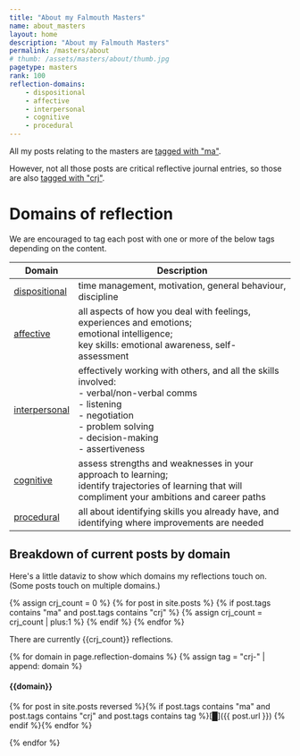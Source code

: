 ```yaml
---
title: "About my Falmouth Masters"
name: about_masters
layout: home
description: "About my Falmouth Masters"
permalink: /masters/about
# thumb: /assets/masters/about/thumb.jpg
pagetype: masters
rank: 100
reflection-domains:
    - dispositional
    - affective
    - interpersonal
    - cognitive
    - procedural
---
```


All my posts relating to the masters are [tagged with "ma"](/tags#ma).

However, not all those posts are critical reflective journal entries, so those are also [tagged with "crj"](/tags#crj).

# Domains of reflection

We are encouraged to tag each post with one or more of the below tags depending on the content.


| Domain | Description |
| ------ | ----------- |
| [dispositional](/tags#crj-dispositional) | time management, motivation, general behaviour, discipline |
| [affective](/tags#crj-affective) | all aspects of how you deal with feelings, experiences and emotions;<br>emotional intelligence;<br>key skills: emotional awareness, self-assessment |
| [interpersonal](/tags#crj-interpersonal) | effectively working with others, and all the skills involved:<br>- verbal/non-verbal comms<br>- listening<br>- negotiation<br>- problem solving<br>- decision-making<br>- assertiveness |
| [cognitive](/tags#crj-cognitive) | assess strengths and weaknesses in your approach to learning;<br>identify trajectories of learning that will compliment your ambitions and career paths |
| [procedural](/tags#crj-procedural) | all about identifying skills you already have, and identifying where improvements are needed |

## Breakdown of current posts by domain

Here's a little dataviz to show which domains my reflections touch on. (Some posts touch on multiple domains.)

{% assign crj_count = 0 %}
{% for post in site.posts %}
{% if post.tags contains "ma" and post.tags contains "crj" %}
{% assign crj_count = crj_count | plus:1 %}
{% endif %}
{% endfor %}

<span class="highlight">There are currently {{crj_count}} reflections.</span>

<div class="crj-breakdown">

{% for domain in page.reflection-domains %}
{% assign tag = "crj-" | append: domain %}

<div class="crj-breakdown-child {{tag}}">
<h4>{{domain}}</h4>
{% for post in site.posts reversed %}{% if post.tags contains "ma" and post.tags contains "crj" and post.tags contains tag %}[&#9608;]({{ post.url }})&nbsp;{% endif %}{% endfor %}
</div> 

{% endfor %}
</div>
